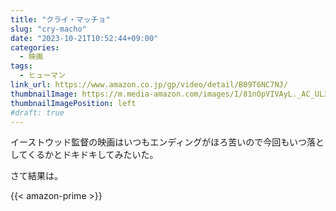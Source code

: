 ```yaml
---
title: "クライ・マッチョ"
slug: "cry-macho"
date: "2023-10-21T10:52:44+09:00"
categories:
  - 映画
tags:
  - ヒューマン
link_url: https://www.amazon.co.jp/gp/video/detail/B09T6NC7NJ/
thumbnailImage: https://m.media-amazon.com/images/I/81nOpVIVAyL._AC_UL320_.jpg
thumbnailImagePosition: left
#draft: true
---
```

イーストウッド監督の映画はいつもエンディングがほろ苦いので今回もいつ落としてくるかとドキドキしてみたいた。
<!--more-->
さて結果は。

{{< amazon-prime >}}
